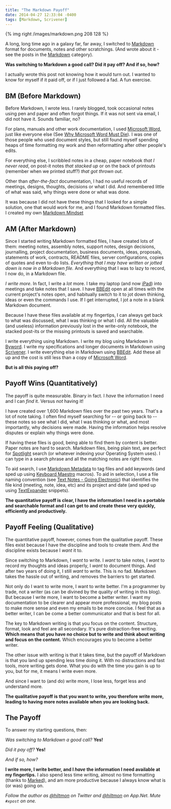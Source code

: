 ```yaml
---
title: "The Markdown Payoff"
date: 2014-04-27 12:33:04 -0400
tags: [Markdown, Scrivener]
---
```


{% img right /images/markdown.png 208 128 %}

A long, long time ago in a galaxy far, far away, I switched to [Markdown][DF] format for documents, notes and other scratchings. <span class="light">(And wrote about it - see the posts in the [Markdown][1] category)</span>.

**Was switching to Markdown a good call? Did it pay off? And if so, how?**

<span class="light">I actually wrote this post not knowing how it would turn out. I wanted to know for myself if it paid off, or if I just followed a fad. A fun exercise.</span>

## BM (Before Markdown)

Before Markdown, I wrote less. I rarely blogged, took occasional notes using pen and paper and often forgot things. If it was not sent via email, I did not have it. Sounds familiar, no?

For plans, manuals and other work documentation, I used [Microsoft Word][MW], just like everyone else (See [Why Microsoft Word Must Die][MD]). I was one of those people who used document styles, but still found myself spending heaps of time formatting my work and then reformatting after other people's edits.

For everything else, I scribbled notes in a cheap, paper notebook *that I never read*, on post-it notes *that stacked up* or on the back of printouts <span class="light">(remember when we printed stuff?)</span> *that got thrown out*.

Other than *after-the-fact* documentation, I had no useful records of meetings, designs, thoughts, decisions or what I did. And remembered little of what was said, why things were done or what was done.

It was because I did not have these things that I looked for a simple solution, one that would work for me, and I found Markdown formatted files. I created my own [Markdown Mindset][4]

## AM (After Markdown)

Since I started writing Markdown formatted files, I have created lots of them: meeting notes, assembly notes, support notes, design decisions, journalling, project documentation, business documents, ideas, proposals, statements of work, contracts, README files, server configurations, copies of quotes and even to-do lists. *Everything that I may have written or jotted down is now in a Markdown file.* And everything that I was to lazy to record, I now do, in a Markdown file.

*I write more*. In fact, I write a *lot* more. I take my laptop (and now [iPad][IP]) into meetings and take notes that I save. I have [BBEdit][BB] open at all times with the current project's notes open, and habitually switch to it to jot down thinking, ideas or even the commands I use. If I get interrupted, I jot a note in a blank Markdown document.

Because I have these files available at my fingertips, I can always get back to what was discussed, what I was thinking or what I did.  All the valuable (and useless) information previously lost in the write-only notebook, the stacked post-its or the missing printouts is saved and searchable.

I write everything using Markdown. I write my blog using Markdown in [Byword][BY]. I write my specifications and longer documents in Markdown using [Scrivener][SC]. I write everything else in Markdown using [BBEdit][BB]. Add these all up and the cost is still less than a copy of [Microsoft Word][MW].

**But is all this paying off?**

## Payoff Wins (Quantitatively)

The payoff is quite measurable. Binary in fact. I *have* the information I need  and I can *find* it. Versus *not* having it!

I have created over 1,600 Markdown files over the past two years. That's a lot of note taking. I often find myself searching for -- or going back to -- these notes so see what I did, what I was thinking or what, and most importantly, why decisions were made. Having the information helps resolve disputes or explain why things were done.

If having these files is good, being able to find them by content is better. Paper notes are hard to search. Markdown files, being plain text, are perfect for [Spotlight][AS] search (or whatever indexing your Operating System uses). I can type in a search phrase and all the matching notes are right there.

To aid search, I use [Markdown Metadata][3] to tag files and add keywords (and sped up using [Keyboard Maestro][KM] macros). To aid in selection, I use a file naming convention (see [Text Notes - Going Electronic][2]) that identifies the file kind (meeting, note, idea, etc) and its project and date (and sped up using [TextExpander][TE] snippets).

**The quantitative payoff is clear, I have the information I need in a portable and searchable format and I can get to and create these very quickly, efficiently and productively.**

## Payoff Feeling (Qualitative)

The quantitative payoff, however, comes from the qualitative payoff. These files exist because I have the discipline and tools to create them. And the discipline exists because I *want* it to.

Since switching to Markdown, I *want* to write. I *want* to take notes, I *want* to record my thoughts and ideas properly, I *want* to document things. And after two years of doing it, I still *want* to write. This is no fad. Markdown takes the hassle out of writing, and removes the barriers to get started.

Not only do I want to write more, I want to write better. I'm a programmer by trade, not a writer <span class="light">(as can be divined by the quality of writing in this blog)</span>. But because I write more, I want to become a better writer. I want my documentation to be clearer and appear more professional, my blog posts to make more sense and even my emails to be more concise. I feel that as a better writer, I can be come a better communicator and that is best for all. 

The key to Markdown writing is that you focus on the content. Structure, format, look and feel are all secondary. It's pure distraction-free writing. **Which means that you have no choice but to write and think about writing and focus on the content.** Which encourages you to become a better writer.

The other issue with writing is that it takes time, but the payoff of Markdown is that you land up spending less time doing it. With no distractions and fast tools, more writing gets done. What you do with the time you gain is up to you, but for me, it means I write even more.

And since I want to (and do) write more, I lose less, forget less and understand more.

**The qualitative payoff is that you want to write, you therefore write more, leading to having more notes available when you are looking back.**

## The Payoff

To answer my starting questions, then:

*Was switching to Markdown a good call?* **Yes!**

*Did it pay off?* **Yes!**

*And if so, how?*

**I write more, I write better, and I *have* the information I need available at my fingertips.** I also spend less time writing, almost no time formatting (thanks to [Marked][MA]), and am more productive because I always know what is (or was) going on.

*Follow the author as [@hiltmon](https://twitter.com/hiltmon) on Twitter and [@hiltmon](http://alpha.app.net/hiltmon) on App.Net. Mute `#xpost` on one.*

[1]:	https://hiltmon.com/blog/categories/markdown/
[2]:	https://hiltmon.com/blog/2012/04/15/text-notes-going-electronic
[3]:	https://hiltmon.com/blog/2012/06/18/markdown-metadata/
[4]:	https://hiltmon.com/blog/2012/02/20/the-markdown-mindset/
[DF]:	http://daringfireball.net/projects/markdown/
[MD]: 	https://hiltmon.com/blog/2013/10/13/why-microsoft-word-must-die/
[MW]:	http://office.microsoft.com/en-us/word/
[IP]:	http://www.apple.com/ipad/
[BB]:	https://itunes.apple.com/us/app/bbedit/id404009241?mt=12&uo=4&at=10l894
[BY]:	https://itunes.apple.com/us/app/byword/id420212497?mt=12&uo=4&at=10l894
[SC]:	https://itunes.apple.com/us/app/scrivener/id418889511?mt=12&uo=4&at=10l894
[AS]:	http://support.apple.com/kb/HT2531?viewlocale=en_US&locale=en_US
[KM]:	http://www.keyboardmaestro.com/main/
[TE]:	https://smilesoftware.com/TextExpander/index.html
[MA]:	http://marked2app.com
